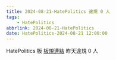 ```yaml
---
title: 2024-08-21-HatePolitics 違規 0 人
tags:
    - HatePolitics
abbrlink: 2024-08-21-HatePolitics
date: HatePolitics-2024-08-21 12:00:00
---
```

HatePolitics 板 [板規連結](https://www.ptt.cc/bbs/HatePolitics/M.1617115262.A.D60.html)
昨天違規 0 人
